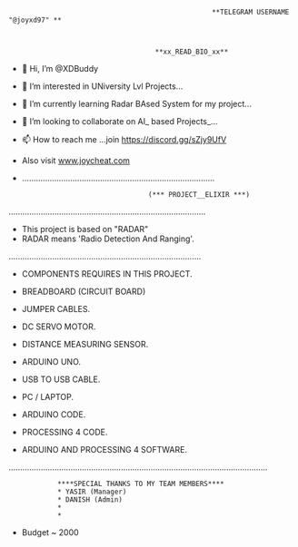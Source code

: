 
                                           
                                           
                                                      **TELEGRAM USERNAME "@joyxd97" **



                                        **xx_READ_BIO_xx**



- 👋 Hi, I’m @XDBuddy
- 👀 I’m interested in UNiversity Lvl Projects...
- 🌱 I’m currently learning Radar BAsed System for my project...
- 💞️ I’m looking to collaborate on AI_ based Projects_...
- 📫 How to reach me ...join https://discord.gg/sZjy9UfV   
- Also visit www.joycheat.com
- ....................................................................................



                                     (*** PROJECT__ELIXIR ***)




......................................................................................



- This project is based on "RADAR"
- RADAR means 'Radio Detection And Ranging'.


....................................................................................



- COMPONENTS REQUIRES IN THIS PROJECT.

- BREADBOARD (CIRCUIT BOARD)

- JUMPER CABLES.

- DC SERVO MOTOR.

- DISTANCE MEASURING SENSOR.

- ARDUINO UNO.

- USB TO USB CABLE.

- PC / LAPTOP.

- ARDUINO CODE.

- PROCESSING 4 CODE.

- ARDUINO AND PROCESSING 4 SOFTWARE.


.................................................................................................................
                
                
                
                ****SPECIAL THANKS TO MY TEAM MEMBERS****
                * YASIR (Manager)
                * DANISH (Admin)
                * 
                *




* Budget ~ 2000


<!---
XDBuddy/joyxd97 is a ✨ special ✨ repository because its `README.md` (this file) appears on your GitHub profile.
You can click the Preview link to take a look at your changes.
--->
